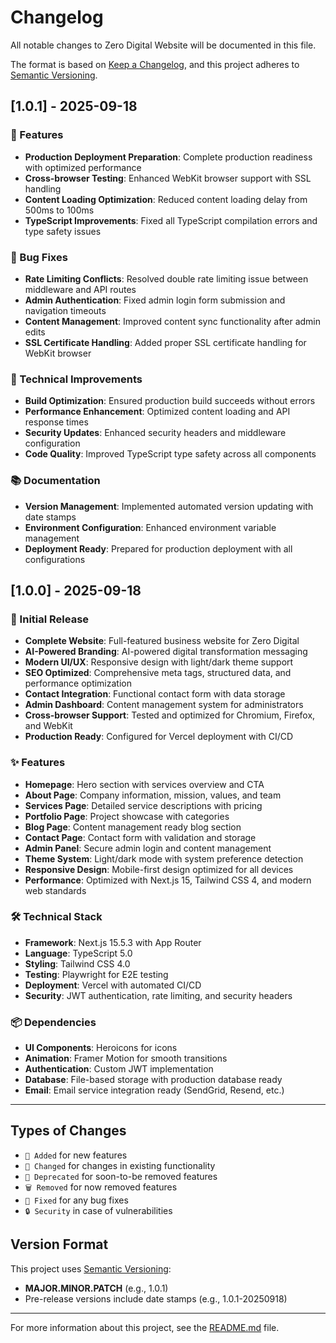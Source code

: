 # Changelog

All notable changes to Zero Digital Website will be documented in this file.

The format is based on [Keep a Changelog](https://keepachangelog.com/en/1.0.0/),
and this project adheres to [Semantic Versioning](https://semver.org/spec/v2.0.0.html).

## [1.0.1] - 2025-09-18

### 🚀 Features
- **Production Deployment Preparation**: Complete production readiness with optimized performance
- **Cross-browser Testing**: Enhanced WebKit browser support with SSL handling
- **Content Loading Optimization**: Reduced content loading delay from 500ms to 100ms
- **TypeScript Improvements**: Fixed all TypeScript compilation errors and type safety issues

### 🐛 Bug Fixes
- **Rate Limiting Conflicts**: Resolved double rate limiting issue between middleware and API routes
- **Admin Authentication**: Fixed admin login form submission and navigation timeouts
- **Content Management**: Improved content sync functionality after admin edits
- **SSL Certificate Handling**: Added proper SSL certificate handling for WebKit browser

### 🔧 Technical Improvements
- **Build Optimization**: Ensured production build succeeds without errors
- **Performance Enhancement**: Optimized content loading and API response times
- **Security Updates**: Enhanced security headers and middleware configuration
- **Code Quality**: Improved TypeScript type safety across all components

### 📚 Documentation
- **Version Management**: Implemented automated version updating with date stamps
- **Environment Configuration**: Enhanced environment variable management
- **Deployment Ready**: Prepared for production deployment with all configurations

## [1.0.0] - 2025-09-18

### 🎉 Initial Release
- **Complete Website**: Full-featured business website for Zero Digital
- **AI-Powered Branding**: AI-powered digital transformation messaging
- **Modern UI/UX**: Responsive design with light/dark theme support
- **SEO Optimized**: Comprehensive meta tags, structured data, and performance optimization
- **Contact Integration**: Functional contact form with data storage
- **Admin Dashboard**: Content management system for administrators
- **Cross-browser Support**: Tested and optimized for Chromium, Firefox, and WebKit
- **Production Ready**: Configured for Vercel deployment with CI/CD

### ✨ Features
- **Homepage**: Hero section with services overview and CTA
- **About Page**: Company information, mission, values, and team
- **Services Page**: Detailed service descriptions with pricing
- **Portfolio Page**: Project showcase with categories
- **Blog Page**: Content management ready blog section
- **Contact Page**: Contact form with validation and storage
- **Admin Panel**: Secure admin login and content management
- **Theme System**: Light/dark mode with system preference detection
- **Responsive Design**: Mobile-first design optimized for all devices
- **Performance**: Optimized with Next.js 15, Tailwind CSS 4, and modern web standards

### 🛠️ Technical Stack
- **Framework**: Next.js 15.5.3 with App Router
- **Language**: TypeScript 5.0
- **Styling**: Tailwind CSS 4.0
- **Testing**: Playwright for E2E testing
- **Deployment**: Vercel with automated CI/CD
- **Security**: JWT authentication, rate limiting, and security headers

### 📦 Dependencies
- **UI Components**: Heroicons for icons
- **Animation**: Framer Motion for smooth transitions
- **Authentication**: Custom JWT implementation
- **Database**: File-based storage with production database ready
- **Email**: Email service integration ready (SendGrid, Resend, etc.)

---

## Types of Changes
- `🎉 Added` for new features
- `🐛 Changed` for changes in existing functionality
- `🚀 Deprecated` for soon-to-be removed features
- `🗑️ Removed` for now removed features
- `🐛 Fixed` for any bug fixes
- `🔒 Security` in case of vulnerabilities

## Version Format
This project uses [Semantic Versioning](https://semver.org/):
- **MAJOR.MINOR.PATCH** (e.g., 1.0.1)
- Pre-release versions include date stamps (e.g., 1.0.1-20250918)

---

For more information about this project, see the [README.md](README.md) file.
